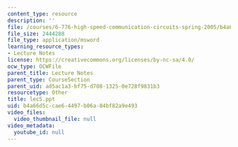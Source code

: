 ```yaml
---
content_type: resource
description: ''
file: /courses/6-776-high-speed-communication-circuits-spring-2005/b4a66d5ccae64497b06a84bf82a9e493_lec5.ppt
file_size: 2444288
file_type: application/msword
learning_resource_types:
- Lecture Notes
license: https://creativecommons.org/licenses/by-nc-sa/4.0/
ocw_type: OCWFile
parent_title: Lecture Notes
parent_type: CourseSection
parent_uid: ad5ac1a3-bf75-d708-1325-0e728f9831b3
resourcetype: Other
title: lec5.ppt
uid: b4a66d5c-cae6-4497-b06a-84bf82a9e493
video_files:
  video_thumbnail_file: null
video_metadata:
  youtube_id: null
---
```


